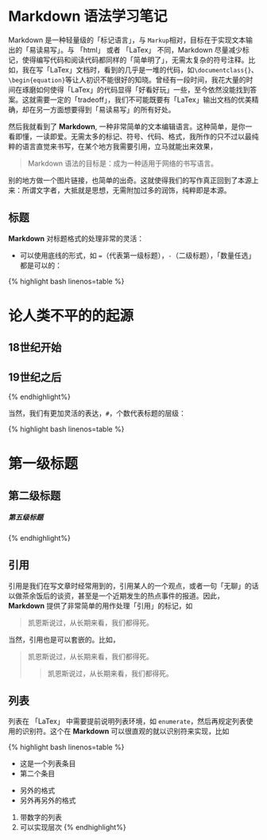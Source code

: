 # Markdown 语法学习笔记

Markdown 是一种轻量级的「标记语言」，与 `Markup`相对，目标在于实现文本输出的「易读易写」。与 「html」 或者 「LaTex」 不同，Markdown 尽量减少标记，使得编写代码和阅读代码都同样的「简单明了」，无需太复杂的符号注释。比如，我在写「LaTex」文档时，看到的几乎是一堆的代码，如`\documentclass{}`、`\begin{equation}`等让人初识不能很好的知晓。曾经有一段时间，我花大量的时间在琢磨如何使得「LaTex」的代码显得「好看好玩」一些，至今依然没能找到答案。这就需要一定的「tradeoff」，我们不可能既要有「LaTex」输出文档的优美精确，却在另一方面想要得到「易读易写」的所有好处。

然后我就看到了 **Markdown**, 一种非常简单的文本编辑语言。这种简单，是你一看即懂，一读即爱。无需太多的标记、符号、代码、格式，我所作的只不过以最纯粹的语言直觉来书写，在某个地方我需要引用，立马就能出来效果，
> Markdown 语法的目标是：成为一种适用于网络的书写语言。

别的地方做一个图片链接，也简单的出奇。这就使得我们的写作真正回到了本源上来：所谓文字者，大抵就是思想，无需附加过多的润饰，纯粹即是本源。

## 标题
 
**Markdown** 对标题格式的处理非常的灵活：

- 可以使用底线的形式，如 `=`（代表第一级标题），`-`（二级标题），「数量任选」都是可以的：

{% highlight bash linenos=table %}

论人类不平的的起源
=========

18世纪开始
--------

19世纪之后
---
{% endhighlight%}

当然，我们有更加灵活的表达，`#`，个数代表标题的层级：

{% highlight bash linenos=table %}
# 第一级标题

## 第二级标题

##### 第五级标题
{% endhighlight%}

## 引用

引用是我们在写文章时经常用到的，引用某人的一个观点，或者一句「无聊」的话以做茶余饭后的谈资，甚至是一个近期发生的热点事件的报道。因此，**Markdown** 提供了非常简单的用作处理「引用」的标记，如
> 凯恩斯说过，从长期来看，我们都得死。

当然，引用也是可以套嵌的。比如，
> 凯恩斯说过，从长期来看，我们都得死。
> > 凯恩斯说过，从长期来看，我们都得死。

## 列表

列表在 「LaTex」 中需要提前说明列表环境，如 `enumerate`，然后再规定列表使用的识别符。这个在 **Markdown** 可以很直观的就以识别符来实现，比如

{% highlight bash linenos=table %}
- 这是一个列表条目
- 第二个条目

+ 另外的格式
+ 另外再另外的格式

1. 带数字的列表
2. 可以实现层次
{% endhighlight%}